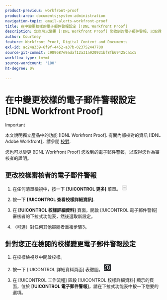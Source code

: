 ```yaml
---
product-previous: workfront-proof
product-area: documents;system-administration
navigation-topic: email-alerts-workfront-proof
title: 在中變更校樣的電子郵件警報設定 [!DNL Workfront Proof]
description: 您也可以變更 [!DNL Workfront Proof] 您收到的電子郵件警報，以取得您作為審核者的證明。
author: Courtney
feature: Workfront Proof, Digital Content and Documents
exl-id: ac24a339-6f9f-4452-a37b-023752447700
source-git-commit: c989687e9adaf12a31a920921bf8fb69425ca1c5
workflow-type: tm+mt
source-wordcount: '180'
ht-degree: 0%

---
```


# 在中變更校樣的電子郵件警報設定 [!DNL Workfront Proof]

>[!IMPORTANT]
>
>本文說明獨立產品中的功能 [!DNL Workfront Proof]. 有關內部校對的資訊 [!DNL Adobe Workfront]，請參閱 [校對](../../../review-and-approve-work/proofing/proofing.md).

您也可以變更 [!DNL Workfront Proof] 您收到的電子郵件警報，以取得您作為審核者的證明。

## 更改校樣審核者的電子郵件警報

1. 在任何清單檢視中，按一下 **[!UICONTROL 更多]** 菜單。 ![](assets/more-button-small.png)

1. 按一下 **[!UICONTROL 查看校樣詳細資訊]**.
1. 在 **[!UICONTROL 校樣詳細資料]** 頁面，開啟 [!UICONTROL 電子郵件警報] 審核者的下拉式功能表，然後選取新設定。
1. （可選）對任何其他審閱者重複步驟3。

## 針對您正在檢閱的校樣變更電子郵件警報設定

1. 在校樣檢視器中開啟校樣。
1. 按一下 [!UICONTROL 詳細資料頁面] 表徵圖。 ![Details_page_btn.png](assets/details-page-btn.png)

1. 在 [!UICONTROL 工作流程] 區段 [!UICONTROL 校樣詳細資料] 顯示的頁面，位於 **[!UICONTROL 電子郵件警報]**，請在下拉式功能表中按一下您要的選項。
